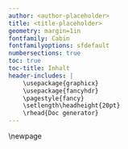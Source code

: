 ```yaml
---
author: <author-placeholder>
title: <title-placeholder>
geometry: margin=1in
fontfamily: Cabin
fontfamilyoptions: sfdefault
numbersections: true
toc: true
toc-title: Inhalt
header-includes: |
    \usepackage{graphicx}
    \usepackage{fancyhdr}
    \pagestyle{fancy}
    \setlength\headheight{20pt}
    \rhead{Doc generator}
---
```



\newpage